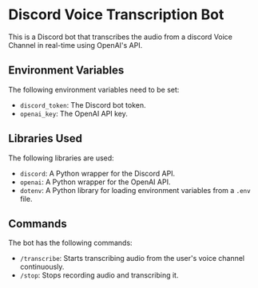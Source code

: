 # Discord Voice Transcription Bot

This is a Discord bot that transcribes the audio from a discord Voice Channel in real-time using OpenAI's API.

## Environment Variables

The following environment variables need to be set:

- `discord_token`: The Discord bot token.
- `openai_key`: The OpenAI API key.

## Libraries Used

The following libraries are used:

- `discord`: A Python wrapper for the Discord API.
- `openai`: A Python wrapper for the OpenAI API.
- `dotenv`: A Python library for loading environment variables from a `.env` file.

## Commands

The bot has the following commands:
- `/transcribe`: Starts transcribing audio from the user's voice channel continuously.
- `/stop`: Stops recording audio and transcribing it.
